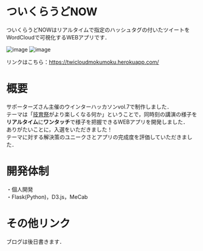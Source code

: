# ついくらうどNOW
ついくらうどNOWはリアルタイムで指定のハッシュタグの付いたツイートをWordCloudで可視化するWEBアプリです．

![image](https://user-images.githubusercontent.com/39262759/113028081-d4d13f80-91c5-11eb-8421-bd810109878a.png)
![image](https://user-images.githubusercontent.com/39262759/113028183-f16d7780-91c5-11eb-994b-de142d2c9090.png)

リンクはこちら：https://twicloudmokumoku.herokuapp.com/

# 概要
サポーターズさん主催のウインターハッカソンvol.7で制作しました．  
テーマは「[技育祭](https://talent.supporterz.jp/geeksai/2021/)がより楽しくなる何か」ということで，同時刻の講演の様子を**リアルタイム**に**ワンタッチ**で様子を把握できるWEBアプリを開発しました．  
ありがたいことに，入選をいただきました！  
テーマに対する解決策のユニークさとアプリの完成度を評価していただきました．

# 開発体制
・個人開発  
・Flask(Python)，D3.js，MeCab

# その他リンク
ブログは後日書きます．
